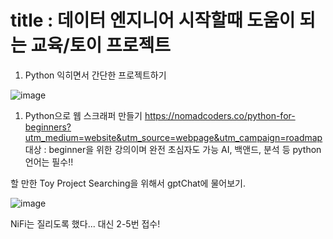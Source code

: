 
# title : 데이터 엔지니어 시작할때 도움이 되는 교육/토이 프로젝트


1. Python 익히면서 간단한 프로젝트하기

![image](https://user-images.githubusercontent.com/81350993/210910085-14644b84-0bbb-4821-995f-777b68738d3c.png)

1) Python으로 웹 스크래퍼 만들기
https://nomadcoders.co/python-for-beginners?utm_medium=website&utm_source=webpage&utm_campaign=roadmap
대상 : beginner을 위한 강의이며 완전 초심자도 가능
AI, 백앤드, 분석 등 python 언어는 필수!! 





할 만한 Toy Project Searching을 위해서 gptChat에 물어보기.

![image](https://user-images.githubusercontent.com/81350993/210908736-d9b5f2f6-8196-46f2-8c50-645966dd435f.png)

NiFi는 질리도록 했다...  대신 2-5번 접수!



